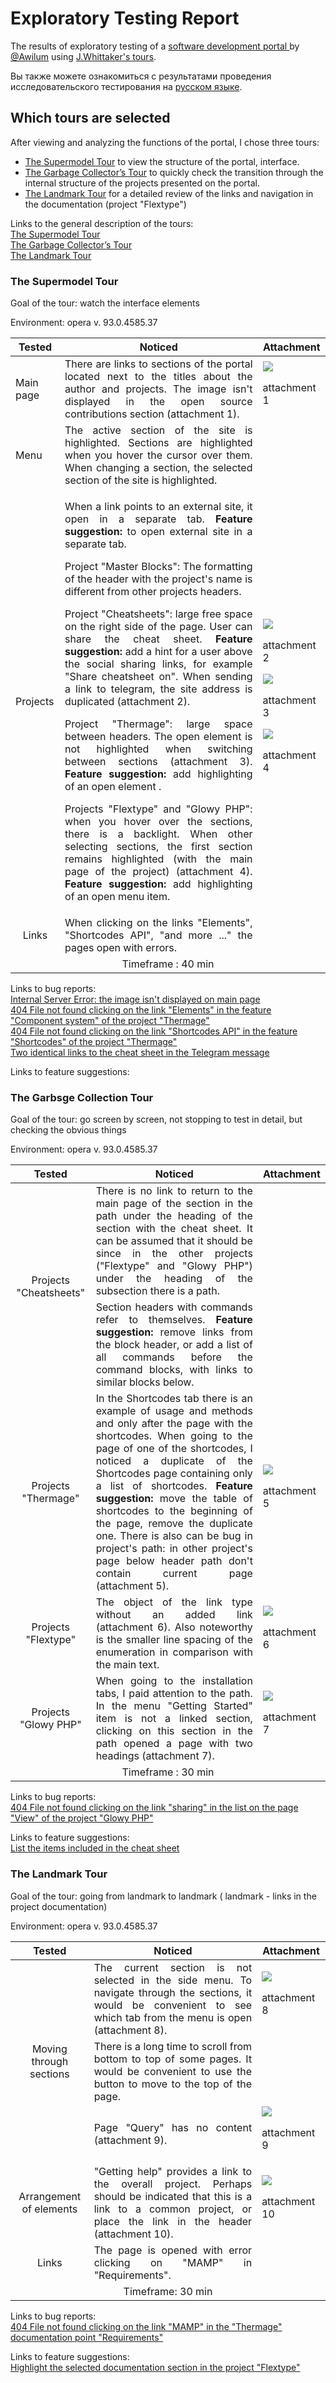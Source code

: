<h1>Exploratory Testing Report</h1>

<p>The results of exploratory testing of a <a href="https://awilum.github.io">software development portal </a> by <a href="https://github.com/Awilum">@Awilum</a> using <a href="https://learn.microsoft.com/en-us/previous-versions/visualstudio/visual-studio-2013/jj620911(v=vs.120)?redirectedfrom=MSDN#exploratory-testing-tours">J.Whittaker's tours</a>.</p>
<p>Вы также можете ознакомиться с результатами проведения исследовательского тестирования на <a href="README-RU.md">русском языке</a>.</p>

<h2>Which tours are selected</h2>
<p>Аfter viewing and analyzing the functions of the portal, I chose three tours:</p>
<ul>
<li><a href="#the_supermodel_tour">The Supermodel Tour</a> to view the structure of the portal, interface.  </li>
<li><a href="#the_garbage_collector’s_tour">The Garbage Collector’s Tour</a> to quickly check the transition through the internal structure of the projects presented on the portal. </li>
<li><a href="#the_landmark_tour">The Landmark Tour</a>  for a detailed review of the links and navigation in the documentation (project "Flextype")</li>
 </ul>
 <p>Links to the general description of the tours:
 <br><a href="https://learn.microsoft.com/en-us/previous-versions/visualstudio/visual-studio-2013/jj620911(v=vs.120)?redirectedfrom=MSDN#the-supermodel-tour">The Supermodel Tour</a><br>
 <a href="https://learn.microsoft.com/en-us/previous-versions/visualstudio/visual-studio-2013/jj620911(v=vs.120)?redirectedfrom=MSDN#the-garbage-collectors-tour">The Garbage Collector’s Tour</a><br>
 <a href="https://learn.microsoft.com/en-us/previous-versions/visualstudio/visual-studio-2013/jj620911(v=vs.120)?redirectedfrom=MSDN#the-landmark-tour">The Landmark Tour</a></p>
 

<h3 id="the_supermodel_tour">The Supermodel Tour</h3>
<p>Goal of the tour: watch the interface elements</p>
<p>Environment:  оpera v. 93.0.4585.37</p>
  <table style='width:100%' >
    <thead>
      <tr align='center'>
        <th>Tested</th>
        <th>Noticed</th>
        <th>Attachment</th>
      </tr>
    </thead>
    <tr align='justify'>
      <td>Main page</td>
      <td align='justify'>There are links to sections of the portal located next to the titles about the author and projects. The image isn't displayed in the open source contributions section (attachment 1).</td>
      <td align='centrer'><img src="img/image_isn't_displayed.jpg"><p>attachment 1</p></td>
    </tr>
     <tr align='justify'>
      <td>Menu</td>
      <td>The active section of the site is highlighted. Sections are highlighted when you hover the cursor over them. When changing a section, the selected section of the site is highlighted.</td>
      <td></td>
    </tr>
    <tr align='justify'>
      <td>Projects</td>
      <td rowspan="">
      <p>When a link points to an external site, it open in a separate tab. <b>Feature suggestion:</b> to open external site in a separate tab.</p>
      <p>Project "Master Blocks": The formatting of the header with the project's name is different from other projects headers.</p>
      <p>Project "Cheatsheets": large free space on the right side of the page. User can share the cheat sheet. <b>Feature suggestion:</b> add a hint for a user above the social sharing links, for example "Share cheatsheet on". When sending a link to telegram, the site address is duplicated
      (attachment 2).</p>
      <p>Project "Thermage": large space between headers. The open element is not highlighted when switching between sections (attachment 3).<b> Feature suggestion:</b> add highlighting of an open element .</p>
      <p>Projects "Flextype" and "Glowy PHP": when you hover over the sections, there is a backlight. When other selecting sections, the first section remains highlighted (with the main page of the project) (attachment 4). <b> Feature suggestion:</b> add highlighting of an open menu item.</p></td>
      <td><img src="img/double_link_tg.jpg"><p align='centrer'>attachment 2</p> <img src="img/ui_ux_THERMAGE.gif"><p>attachment 3</p><img src="img/highlighted_subsection_is't_highlighted.gif"><p>attachment 4</p></td> 
    </tr>
    <tr align='justify'>
      <td  align='center'>Links</td>
      <td >When clicking on the links "Elements", "Shortcodes API", "and more ..." the pages open with errors.</td>
      <td></td>
    </tr>
    <tr align='center'>
      <td colspan="5">Timeframe : 40 min</td>
    </tr>
  </table>
  
  <p>Links to bug reports:<br>
  <a href="https://github.com/Awilum/dev/issues/32">Internal Server Error: the image isn't displayed on main page</a><br>
  <a href="https://github.com/Awilum/dev/issues/30">404 File not found clicking on the link "Elements" in the feature "Component system" of the project "Thermage"</a><br>
  <a href="https://github.com/Awilum/dev/issues/31">404 File not found clicking on the link "Shortcodes API" in the feature "Shortcodes" of the project "Thermage"</a><br>
  <a href="https://github.com/Awilum/dev/issues/34">Two identical links to the cheat sheet in the Telegram message </a></p>
 
  <p>Links to feature suggestions:</p>

<h3 id="the_garbage_collector’s_tour">The Garbsge Collection Tour</h3>
<p>Goal of the tour:  go screen by screen, not stopping to test in detail, but checking the obvious things </p>
<p>Environment:  оpera v. 93.0.4585.37</p>
<table style='width:100%'>
    <thead>
        <tr align='center'>
        <th>Tested</th>
        <th>Noticed</th>
        <th>Attachment</th>
        </tr>
    </thead>
    <tr align='justify'>
        <td rowspan="2" align='center'>Projects "Cheatsheets" </td>
        <td>There is no link to return to the main page of the section in the path under the heading of the section with the cheat sheet. It can be assumed that it should be  since in the other projects ("Flextype" and "Glowy PHP") under the heading of the subsection there is a path.</td>
        <td></td>
    </tr>
        <tr align='justify'>
        <td >Section headers with commands refer to themselves. <b> Feature suggestion:</b> remove links from the block header, or add a list of all commands before the command blocks, with links to similar blocks below.</td>
        <td></td> 
      </tr> 
    <tr align='justify'>
        <td align='center'>Projects "Thermage" </td>
        <td>In the Shortcodes tab there is an example of usage and methods and only after the page with the shortcodes. When going to the page of one of the shortcodes, I noticed a duplicate of the Shortcodes page containing only a list of shortcodes. <b> Feature suggestion: </b>move the table of shortcodes to the beginning of the page, remove the duplicate one. There is also can be bug in project's path: in other project's page below header path don't contain current page (attachment 5).</td>
        <td><img src="img/shortcodes_path.gif"><p>attachment 5</p></td>
    </tr>
     <tr align='justify'>
        <td align='center'>Projects "Flextype"</td>
        <td>The object of the link type without an added link (attachment 6). Also noteworthy is the smaller line spacing of the enumeration in comparison with the main text.</td>
        <td align='centrer'><img src="img/the_link_to_the_author_doesn't_work.gif"><p>attachment 6</p></td>
    </tr>
    <tr align='justify'>
        <td align='center'>Projects "Glowy PHP"</td>
        <td>When going to the installation tabs, I paid attention to the path. In the menu  "Getting Started" item is not a linked section, clicking on this section in the path opened a page with two headings (attachment 7).</td>
        <td align='centrer'><img src="img/page_with_titles.jpg"><p>attachment 7</p></td>
    </tr>
  <tr align='center'>
    <td colspan="5">Timeframe : 30 min</td>
  </tr>
</table>

<p>Links to bug reports:<br>
<a href="https://github.com/Awilum/dev/issues/25">404 File not found clicking on the link "sharing" in the list on the page "View" of the project "Glowy PHP"</a></p>

<p>Links to feature suggestions:<br>
<a href="https://github.com/Awilum/dev/issues/39">List the items included in the cheat sheet</a></p>

<h3 id="the_landmark_tour">The Landmark Tour</h3>
<p>Goal of the tour:  going from landmark to landmark (
landmark - links in the project documentation)</p>
<p>Environment:  оpera v. 93.0.4585.37</p>
<table style='width:100%'>
  <thead>
    <tr align='centrer' >
      <th>Tested</th>
      <th>Noticed</th>
      <th>Attachment</th>
    </tr>
  </thead>
    <tr align='justify'>
        <td rowspan="3" align='center'>Moving through sections</td>
        <td>The current section is not selected in the side menu. To navigate through the sections, it would be convenient to see which tab from the menu is open (attachment 8).
        <td align='centrer'><img src="img/no_selection_of_the_current_menu_item.gif"><p>attachment 8</p></td>
    </tr>
    <tr align='justify'>
        <td>There is a long time to scroll from bottom to top of some pages. It would be convenient to use the button to move to the top of the page.</td>
        <td></td>
    </tr>
        <tr align='justify'>
        <td>Page "Query" has no content (attachment 9).</td>
        <td align='centrer'><img src="img/emty_page_query.jpg"><p>attachment 9</p></td>
    </tr>
    <tr align='justify'>
        <td align='center'>Arrangement of elements</td>
        <td >"Getting help" provides a link to the overall project. 
        Perhaps should be indicated that this is a link to a common project, or place the link in the header (attachment 10).</td>
        <td align='centrer'><img src="img/indent_top_after_moving_from_menu.jpg"><p>attachment 10</p></td>
    </tr>
    <tr align='justify'>
        <td   align='center'>Links </td>
        <td>The page is opened with error clicking on "MAMP" in "Requirements".</td>
        <td></td>
    </tr>
    <tr align='center'>
      <td colspan="3">Timeframe: 30 min</td>
    </tr>
</table>

<p>Links to bug reports:<br>
  <a href="https://github.com/Awilum/dev/issues/34">404 File not found clicking on the link "MAMP" in the "Thermage" documentation point "Requirements"</a>
</p>

<p>Links to feature suggestions: <br>
  <a href="https://github.com/Awilum/dev/issues/38">Highlight the selected documentation section in the project "Flextype"</a>
</p>


